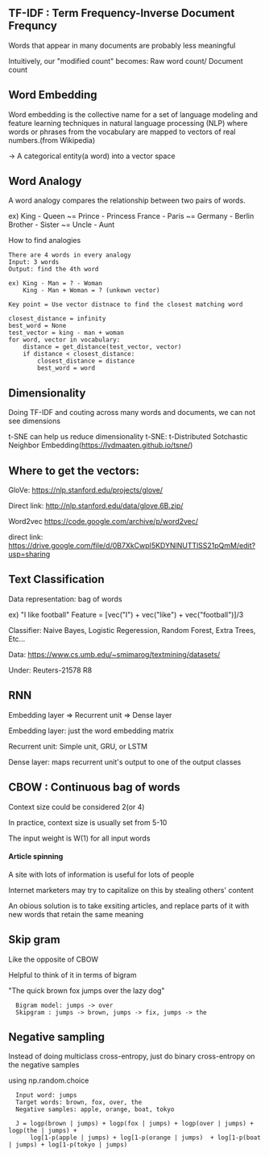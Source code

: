 ## TF-IDF : Term Frequency-Inverse Document Frequncy

Words that appear in many documents are probably less meaningful

Intuitively, our "modified count" becomes: Raw word count/ Document count

## Word Embedding

Word embedding is the collective name for a set of language modeling and feature learning techniques in natural language processing (NLP) where words or phrases from the vocabulary are mapped to vectors of real numbers.(from Wikipedia)

-> A categorical entity(a word) into a vector space

## Word Analogy

A word analogy compares the relationship between two pairs of words. 

   ex) King - Queen ~= Prince - Princess
       France - Paris ~= Germany - Berlin
       Brother - Sister ~= Uncle - Aunt


How to find analogies 

    There are 4 words in every analogy
    Input: 3 words
    Output: find the 4th word
    
    ex) King - Man = ? - Woman
        King - Man + Woman = ? (unkown vector)
        
    Key point = Use vector distnace to find the closest matching word
    
    closest_distance = infinity
    best_word = None
    test_vector = king - man + woman
    for word, vector in vocabulary:
        distance = get_distance(test_vector, vector)
        if distance < closest_distance:
            closest_distance = distance
            best_word = word
            

## Dimensionality

Doing TF-IDF and couting across many words and documents, we can not see dimensions

t-SNE can help us reduce dimensionality
    t-SNE: t-Distributed Sotchastic Neighbor Embedding(https://lvdmaaten.github.io/tsne/)
    

## Where to get the vectors:

GloVe: https://nlp.stanford.edu/projects/glove/

Direct link: http://nlp.stanford.edu/data/glove.6B.zip/

Word2vec https://code.google.com/archive/p/word2vec/

direct link: https://drive.google.com/file/d/0B7XkCwpI5KDYNlNUTTlSS21pQmM/edit?usp=sharing


## Text Classification

Data representation: bag of words

ex) "I like football"
    Feature = [vec("I") + vec("like") + vec("football")]/3
    
Classifier: 
   Naive Bayes,
   Logistic Regeression,
   Random Forest,
   Extra Trees,
   Etc...
   
 Data: https://www.cs.umb.edu/~smimarog/textmining/datasets/
 
 Under: Reuters-21578 R8

## RNN

 Embedding layer => Recurrent unit => Dense layer

 Embedding layer: just the word embedding matrix

 Recurrent unit: Simple unit, GRU, or LSTM

 Dense layer: maps recurrent unit's output to one of the output classes


## CBOW : Continuous bag of words

Context size could be considered 2(or 4)

In practice, context size is usually set from 5-10

The input weight is W(1) for all input words


#### Article spinning

A site with lots of information is useful for lots of people

Internet marketers may try to capitalize on this by stealing others' content

An obious solution is to take exsiting articles, and replace parts of it with new words that retain the same meaning



## Skip gram

Like the opposite of CBOW

Helpful to think of it in terms of bigram

"The quick brown fox jumps over the lazy dog"
      
      Bigram model: jumps -> over
      Skipgram : jumps -> brown, jumps -> fix, jumps -> the
      

## Negative sampling

Instead of doing multiclass cross-entropy,
just do binary cross-entropy on the negative samples

using np.random.choice

      Input word: jumps
      Target words: brown, fox, over, the
      Negative samples: apple, orange, boat, tokyo
      
      J = logp(brown | jumps) + logp(fox | jumps) + logp(over | jumps) + logp(the | jumps) +
          log[1-p(apple | jumps) + log[1-p(orange | jumps)  + log[1-p(boat | jumps) + log[1-p(tokyo | jumps)
          
